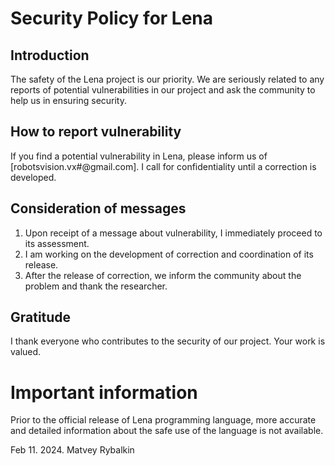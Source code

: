 # Security Policy for Lena

## Introduction

The safety of the Lena project is our priority. We are seriously related to any reports of potential vulnerabilities in our project and ask the community to help us in ensuring security.

## How to report vulnerability

If you find a potential vulnerability in Lena, please inform us of [robotsvision.vx#@gmail.com]. I call for confidentiality until a correction is developed.

## Consideration of messages

1. Upon receipt of a message about vulnerability, I immediately proceed to its assessment.
2. I am working on the development of correction and coordination of its release.
3. After the release of correction, we inform the community about the problem and thank the researcher.

## Gratitude

I thank everyone who contributes to the security of our project. Your work is valued.

# Important information

Prior to the official release of Lena programming language, more accurate and detailed information about the safe use of the language is not available.

Feb 11. 2024. Matvey Rybalkin
